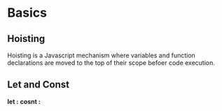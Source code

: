 # Basics
## Hoisting 
Hoisting is a Javascript mechanism where variables and function declarations are moved to the top of their scope befoer code execution.

## Let and Const 
**let :** 
**cosnt :**
